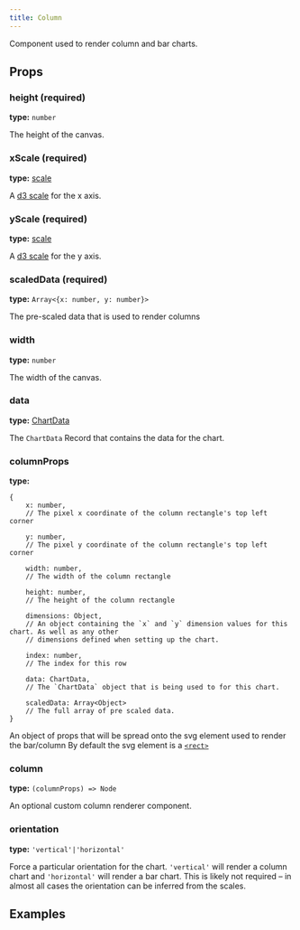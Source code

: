 ```yaml
---
title: Column
---
```


Component used to render column and bar charts. 



## Props

### height (required)
**type:** `number`

The height of the canvas.


### xScale (required)
**type:** [scale]

A [d3 scale](https://github.com/d3/d3-scale) for the x axis.


### yScale (required)
**type:** [scale]

A [d3 scale](https://github.com/d3/d3-scale) for the y axis.


### scaledData (required)
**type:** `Array<{x: number, y: number}>`

The pre-scaled data that is used to render columns


### width
**type:** `number`

The width of the canvas.


### data
**type:** [ChartData]

The `ChartData` Record that contains the data for the chart.


### columnProps
**type:** 
```
{
	x: number, 
	// The pixel x coordinate of the column rectangle's top left corner

	y: number,
	// The pixel y coordinate of the column rectangle's top left corner

	width: number,
	// The width of the column rectangle

	height: number,
	// The height of the column rectangle

	dimensions: Object,
	// An object containing the `x` and `y` dimension values for this chart. As well as any other
	// dimensions defined when setting up the chart.

	index: number,
	// The index for this row

	data: ChartData,
	// The `ChartData` object that is being used to for this chart.

	scaledData: Array<Object>
	// The full array of pre scaled data.
}
```

An object of props that will be spread onto the svg element used to render the bar/column
By default the svg element is a [`<rect>`](https://developer.mozilla.org/en-US/docs/Web/SVG/Element/rect)


### column
**type:** `(columnProps) => Node`

An optional custom column renderer component.


### orientation
**type:** `'vertical'|'horizontal'`

Force a particular orientation for the chart. `'vertical'` will render a column chart
and `'horizontal'` will render a bar chart. This is likely not required – in almost all
cases the orientation can be inferred from the scales.



## Examples



[ChartData]: /docs/data/ChartData
[Scale]: /docs/data/Scale

